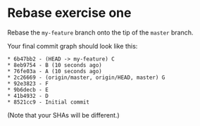# Rebase exercise one

Rebase the `my-feature` branch onto the tip of the `master` branch.

Your final commit graph should look like this:

```
* 6b47bb2 - (HEAD -> my-feature) C
* 8eb9754 - B (10 seconds ago)
* 76fe03a - A (10 seconds ago)
* 2c26669 - (origin/master, origin/HEAD, master) G
* 92e3823 - F
* 9b6decb - E
* 41b4932 - D
* 8521cc9 - Initial commit
```

(Note that your SHAs will be different.)
